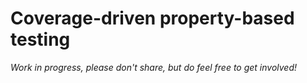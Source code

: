 # Coverage-driven property-based testing

*Work in progress, please don't share, but do feel free to get involved!*


